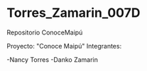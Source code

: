 # Torres_Zamarin_007D

Repositorio ConoceMaipú

Proyecto: "Conoce Maipú"
Integrantes:

-Nancy Torres
-Danko Zamarin
